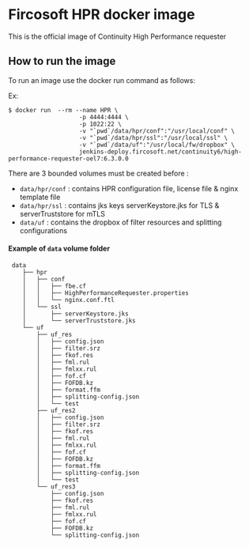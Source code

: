 # Fircosoft HPR docker image

This is the official image of Continuity High Performance requester 

## How to run the image
To run an image use the docker run command as follows:

Ex:

    $ docker run  --rm --name HPR \
                        -p 4444:4444 \
                        -p 1022:22 \
                        -v "`pwd`/data/hpr/conf":"/usr/local/conf" \
                        -v "`pwd`/data/hpr/ssl":"/usr/local/ssl" \
                        -v "`pwd`/data/uf":"/usr/local/fw/dropbox" \
                        jenkins-deploy.fircosoft.net/continuity6/high-performance-requester-oel7:6.3.0.0


There are 3 bounded volumes must be created before :

- `data/hpr/conf` : contains HPR configuration file, license file & nginx template file
- `data/hpr/ssl`  : contains jks keys serverKeystore.jks for TLS  & serverTruststore for mTLS 
- `data/uf` : contains the dropbox of filter resources and splitting configurations

#### Example of `data` volume folder


     data    
        ├── hpr
        │   ├── conf
        │   │   ├── fbe.cf
        │   │   ├── HighPerformanceRequester.properties
        │   │   └── nginx.conf.ftl
        │   └── ssl
        │       ├── serverKeystore.jks
        │       └── serverTruststore.jks
        └── uf
            ├── uf_res
            │   ├── config.json
            │   ├── filter.srz
            │   ├── fkof.res
            │   ├── fml.rul
            │   ├── fmlxx.rul
            │   ├── fof.cf
            │   ├── FOFDB.kz
            │   ├── format.ffm
            │   ├── splitting-config.json
            │   └── test
            ├── uf_res2
            │   ├── config.json
            │   ├── filter.srz
            │   ├── fkof.res
            │   ├── fml.rul
            │   ├── fmlxx.rul
            │   ├── fof.cf
            │   ├── FOFDB.kz
            │   ├── format.ffm
            │   ├── splitting-config.json
            │   └── test
            └── uf_res3
                ├── config.json
                ├── fkof.res
                ├── fml.rul
                ├── fmlxx.rul
                ├── fof.cf
                ├── FOFDB.kz
                └── splitting-config.json


